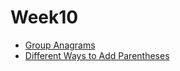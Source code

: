 # Week10

- [Group Anagrams](https://leetcode.com/problems/group-anagrams/)
- [Different Ways to Add Parentheses](https://leetcode.com/problems/different-ways-to-add-parentheses/)
